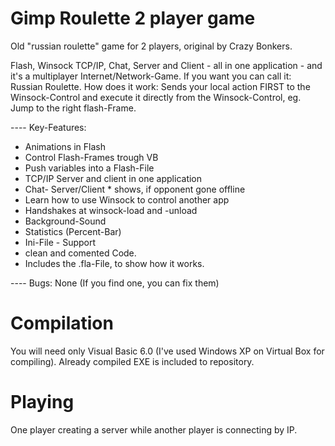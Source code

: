 # Gimp Roulette 2 player game
Old "russian roulette" game for 2 players, original by Crazy Bonkers.

Flash, Winsock TCP/IP, Chat, Server and Client - all in one application - and it's a multiplayer Internet/Network-Game. If you want you can call it: Russian Roulette. How does it work: Sends your local action FIRST to the Winsock-Control and execute it directly from the Winsock-Control, eg. Jump to the right flash-Frame. 

---- Key-Features: 
* Animations in Flash 
* Control Flash-Frames trough VB 
* Push variables into a Flash-File 
* TCP/IP Server and client in one application 
* Chat- Server/Client * shows, if opponent gone offline 
* Learn how to use Winsock to control another app 
* Handshakes at winsock-load and -unload 
* Background-Sound 
* Statistics (Percent-Bar) 
* Ini-File - Support 
* clean and comented Code. 
* Includes the .fla-File, to show how it works. 

---- Bugs: None (If you find one, you can fix them) 

# Compilation
You will need only Visual Basic 6.0 (I've used Windows XP on Virtual Box for compiling).
Already compiled EXE is included to repository.

# Playing
One player creating a server while another player is connecting by IP.
